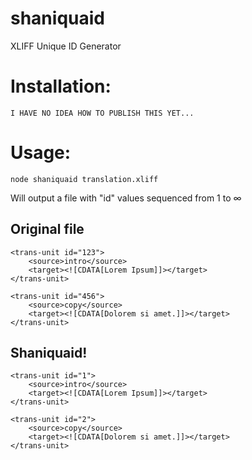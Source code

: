 # shaniquaid
XLIFF Unique ID Generator

# Installation:
```
I HAVE NO IDEA HOW TO PUBLISH THIS YET...
```

# Usage:
```
node shaniquaid translation.xliff
```

Will output a file with "id" values sequenced from 1 to ∞

## Original file
```
<trans-unit id="123">
    <source>intro</source>
    <target><![CDATA[Lorem Ipsum]]></target>
</trans-unit>

<trans-unit id="456">
    <source>copy</source>
    <target><![CDATA[Dolorem si amet.]]></target>
</trans-unit>
```
## Shaniquaid!
```
<trans-unit id="1">
    <source>intro</source>
    <target><![CDATA[Lorem Ipsum]]></target>
</trans-unit>

<trans-unit id="2">
    <source>copy</source>
    <target><![CDATA[Dolorem si amet.]]></target>
</trans-unit>
```
